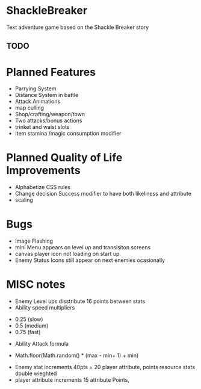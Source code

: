 # ShackleBreaker
Text adventure game based on the Shackle Breaker story

## TODO

# Planned Features
* Parrying System
* Distance System in battle
* Attack Animations
* map culling
* Shop/crafting/weapon/town
* Two attacks/bonus actions
* trinket and waist slots
* Item stamina /magic consumption modifier

# Planned Quality of Life Improvements
* Alphabetize CSS rules
* Change decision Success modifier to have both likeliness and attribute
* scaling

# Bugs
* Image Flashing
* mini Menu appears on level up and transisiton screens
* canvas player icon not loading on start up.
* Enemy Status Icons still appear on next enemies ocasionally


# MISC notes
* Enemy Level ups disstribute 16 points between stats
* Ability speed multipliers 
- 0.25 (slow) 
- 0.5 (medium) 
- 0.75 (fast)
* Ability Attack formula
- Math.floor(Math.random() * (max - min+ 1) + min)
* Enemy stat increments 40pts = 20 player attribute, points resource stats double wieghted
* player attribute increments 15 attribute Points, 